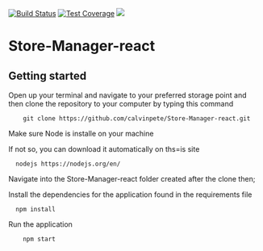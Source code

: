 [![Build Status](https://travis-ci.com/calvinpete/Store-Manager-react.svg?branch=develop)](https://travis-ci.com/calvinpete/Store-Manager-react)    [![Test Coverage](https://api.codeclimate.com/v1/badges/d73f179df4c800ade3fb/test_coverage)](https://codeclimate.com/github/calvinpete/Store-Manager-react/test_coverage)   [![](https://img.shields.io/badge/Protected_by-Hound-a873d1.svg)](https://houndci.com)

# Store-Manager-react

## Getting started

Open up your terminal and navigate to your preferred storage point and then clone the repository to your computer by typing this command
```
    git clone https://github.com/calvinpete/Store-Manager-react.git
``` 

Make sure Node is installe on your machine

If not so, you can download it automatically on ths=is site
```
  nodejs https://nodejs.org/en/
```
Navigate into the Store-Manager-react folder created after the clone then;

Install the dependencies for the application found in the requirements file
```
  npm install
```

Run the application
```
    npm start
```

